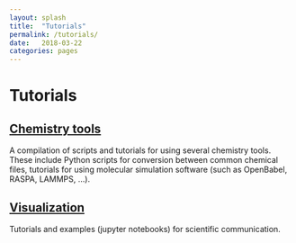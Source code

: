 ```yaml
---
layout: splash
title:  "Tutorials"
permalink: /tutorials/
date:   2018-03-22
categories: pages
---
```


Tutorials
=========

[Chemistry tools](https://kbsezginel.github.io/chem-tools-tutorials/)
---------------------------------------------------------------------
A compilation of scripts and tutorials for using several chemistry tools.
These include Python scripts for conversion between common chemical files, tutorials for using
molecular simulation software (such as OpenBabel, RASPA, LAMMPS, ...).

[Visualization](https://kbsezginel.github.io/visualization/)
---------------------------------------------------------------------
Tutorials and examples (jupyter notebooks) for scientific communication.

